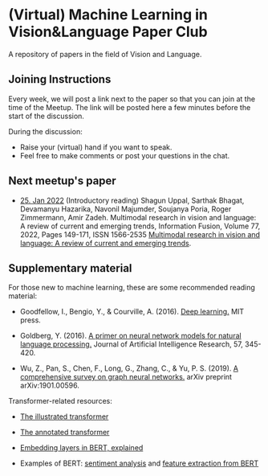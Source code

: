 # (Virtual) Machine Learning in Vision&Language Paper Club
A repository of papers in the field of Vision and Language.

## Joining Instructions ##
Every week, we will post a link next to the paper so that you can join at the time of the Meetup. The link will be posted here a few minutes before the start of the discussion.

During the discussion:
- Raise your (virtual) hand if you want to speak.
- Feel free to make comments or post your questions in the chat.

## Next meetup's paper ##

- [25. Jan 2022](https://meet.google.com/mfd-zquk-wti) (Introductory reading) Shagun Uppal, Sarthak Bhagat, Devamanyu Hazarika, Navonil Majumder, Soujanya Poria, Roger Zimmermann, Amir Zadeh. Multimodal research in vision and language: A review of current and emerging trends, Information Fusion, Volume 77, 2022, Pages 149-171, ISSN 1566-2535 [Multimodal research in vision and language: A review of current and emerging trends](https://www.sciencedirect.com/science/article/pii/S1566253521001512). 

## Supplementary material ##

For those new to machine learning, these are some recommended reading material:

- Goodfellow, I., Bengio, Y., & Courville, A. (2016). [Deep learning.](http://www.deeplearningbook.org/) MIT press.

- Goldberg, Y. (2016). [A primer on neural network models for natural language processing.](http://u.cs.biu.ac.il/~yogo/nnlp.pdf) Journal of Artificial Intelligence Research, 57, 345-420.

- Wu, Z., Pan, S., Chen, F., Long, G., Zhang, C., & Yu, P. S. (2019). [A comprehensive survey on graph neural networks.](https://arxiv.org/pdf/1901.00596.pdf) arXiv preprint arXiv:1901.00596.

Transformer-related resources:

- [The illustrated transformer](http://jalammar.github.io/illustrated-transformer/)

- [The annotated transformer](http://nlp.seas.harvard.edu/2018/04/03/attention.html#attention)

- [Embedding layers in BERT, explained](https://medium.com/@_init_/why-bert-has-3-embedding-layers-and-their-implementation-details-9c261108e28a)

- Examples of BERT: [sentiment analysis](https://github.com/google-research/bert/blob/master/predicting_movie_reviews_with_bert_on_tf_hub.ipynb) and [feature extraction from BERT](https://towardsdatascience.com/nlp-extract-contextualized-word-embeddings-from-bert-keras-tf-67ef29f60a7b)

